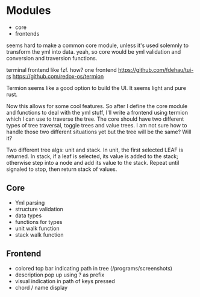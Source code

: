 # Modules
- core
- frontends

seems hard to make a common core module, unless it's used solemnly to transform the yml into data.
yeah, so core would be yml validation and conversion and traversion functions.

terminal frontend like fzf. how?
one frontend
https://github.com/fdehau/tui-rs
https://github.com/redox-os/termion

Termion seems like a good option to build the UI.
It seems light and pure rust.

Now this allows for some cool features.
So after I define the core module and functions to deal with the yml stuff, I'll write a frontend using termion which I can use to traverse the tree.
The core should have two different types of tree traversal, toggle trees and value trees.
I am not sure how to handle those two different situations yet but the tree will be the same? Will it?

Two different tree algs: unit and stack.
In unit, the first selected LEAF is returned.
In stack, if a leaf is selected, its value is added to the stack; otherwise step into a node and add its value to the stack. Repeat until signaled to stop, then return stack of values.

## Core
- Yml parsing
- structure validation
- data types
- functions for types
- unit walk function
- stack walk function

## Frontend
- colored top bar indicating path in tree (/programs/screenshots)
- description pop up using ? as prefix
- visual indication in path of keys pressed 
- chord / name display
